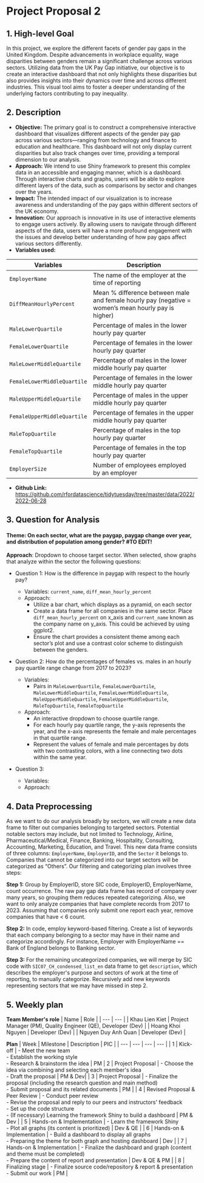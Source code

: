 # Project Proposal 2

## 1. High-level Goal
In this project, we explore the different facets of gender pay gaps in the United Kingdom. Despite advancements in workplace equality, wage disparities between genders remain a significant challenge across various sectors. Utilizing data from the UK Pay Gap initiative, our objective is to create an interactive dashboard that not only highlights these disparities but also provides insights into their dynamics over time and across different industries. This visual tool aims to foster a deeper understanding of the underlying factors contributing to pay inequality.

## 2. Description
- **Objective:** The primary goal is to construct a comprehensive interactive dashboard that visualizes different aspects of the gender pay gap across various sectors—ranging from technology and finance to education and healthcare. This dashboard will not only display current disparities but also track changes over time, providing a temporal dimension to our analysis.
- **Approach:** We intend to use Shiny framework to present this complex data in an accessible and engaging manner, which is a dashboard. Through interactive charts and graphs, users will be able to explore different layers of the data, such as comparisons by sector and changes over the years.
- **Impact:** The intended impact of our visualization is to increase awareness and understanding of the pay gaps within different sectors of the UK economy.
- **Innovation:** Our approach is innovative in its use of interactive elements to engage users actively. By allowing users to navigate through different aspects of the data, users will have a more profound engagement with the issues and develop better understanding of how pay gaps affect various sectors differently.
- **Variables used:**

| Variables | Description |
| --- | --- |
| `EmployerName` | The name of the employer at the time of reporting |
| `DiffMeanHourlyPercent` | Mean % difference between male and female hourly pay (negative = women’s mean hourly pay is higher) |
| `MaleLowerQuartile` | Percentage of males in the lower hourly pay quarter |
| `FemaleLowerQuartile` | Percentage of females in the lower hourly pay quarter |
| `MaleLowerMiddleQuartile` | Percentage of males in the lower middle hourly pay quarter |
| `FemaleLowerMiddleQuartile` | Percentage of females in the lower middle hourly pay quarter |
| `MaleUpperMiddleQuartile` | Percentage of males in the upper middle hourly pay quarter |
| `FemaleUpperMiddleQuartile` | Percentage of females in the upper middle hourly pay quarter |
| `MaleTopQuartile` | Percentage of males in the top hourly pay quarter |
| `FemaleTopQuartile` | Percentage of females in the top hourly pay quarter |
| `EmployerSize` | Number of employees employed by an employer

- **Github Link:** https://github.com/rfordatascience/tidytuesday/tree/master/data/2022/2022-06-28  



## 3. Question for Analysis 
#### **Theme:** On each sector, what are the paygap, paygap change over year, and distribution of population among gender? #TO EDIT!

**Approach**: Dropdown to choose target sector. When selected, show graphs that analyze within the sector the following questions:

- Question 1: How is the difference in paygap with respect to the hourly pay?
    - Variables: `current_name`, `diff_mean_hourly_percent`
    - Approach: 
        - Utilize a bar chart, which displays as a pyramid, on each sector
        - Create a data frame for all companies in the same sector. Place `diff_mean_hourly_percent` on x_axis and `current_name` known as the company name on y_axis. This could be achieved by using ggplot2.
        - Ensure the chart provides a consistent theme among each sector’s plot and use a contrast color scheme to distinguish between the genders.

- Question 2: How do the percentages of females vs. males in an hourly pay quartile range change from 2017 to 2023?
  - Variables:
    - Pairs in `MaleLowerQuartile`, `FemaleLowerQuartile`, `MaleLowerMiddleQuartile`, `FemaleLowerMiddleQuartile`, `MaleUpperMiddleQuartile`, `FemaleUpperMiddleQuartile`, `MaleTopQuartile`, `FemaleTopQuartile`
  - Approach:
    - An interactive dropdown to choose quartile range.
    - For each hourly pay quartile range, the y-axis represents the year, and the x-axis represents the female and male percentages in that quartile range.
    - Represent the values of female and male percentages by dots with two contrasting colors, with a line connecting two dots within the same year.


- Question 3:
    - Variables:
    - Approach:


## 4. Data Preprocessing 
As we want to do our analysis broadly by sectors, we will create a new data frame to filter out companies belonging to targeted sectors. Potential notable sectors may include, but not limited to Technology, Airline, Pharmaceutical/Medical, Finance, Banking, Hospitality, Consulting, Accounting, Marketing, Education, and Travel. This new data frame consists of three columns: `EmployerName`, `EmployerID`, and the `Sector` it belongs to. Companies that cannot be categorized into our target sectors will be categorized as “Others”. Our filtering and categorizing plan involves three steps:

**Step 1:** Group by EmployerID, store SIC code, EmployerID, EmployerName, count occurrence. The raw pay gap data frame has record of company over many years, so grouping them reduces repeated categorizing. Also, we want to only analyze companies that have complete records from 2017 to 2023. Assuming that companies only submit one report each year, remove companies that have < 6 count.

**Step 2:** In code, employ keyword-based filtering. Create a list of keywords that each company belonging to a sector may have in their name and categorize accordingly. For instance, Employer with EmployerName == Bank of England belongs to Banking sector. 

**Step 3:** For the remaining uncategorized companies, we will merge by SIC code with `SIC07_CH_condensed_list_en` data frame to get `description`, which describes the employer's purpose and sectors of work at the time of reporting, to manually categorize. Recursively add new keywords representing sectors that we may have missed in step 2.

## 5. Weekly plan
**Team Member's role**
| Name | Role |
| --- | --- |
| Khau Lien Kiet | Project Manager (PM), Quality Engineer (QE), Developer (Dev) |
| Hoang Khoi Nguyen | Developer (Dev) |
| Nguyen Duy Anh Quan | Developer (Dev) |


**Plan**
| Week | Milestone | Description | PIC |
| --- | --- | --- | --- |
| 1    | Kick-off | - Meet the new team <br> - Establish the working style <br> - Research & brainstorm the idea | PM
| 2    | Project Proposal | - Choose the idea via combining and selecting each member's idea <br> - Draft the proposal | PM & Dev|
| 3    | Project Proposal | - Finalize the proposal (including the research question and main method) <br> - Submit proposal and its related documents | PM |
| 4    | Revised Proposal & Peer Review | - Conduct peer review <br> - Revise the proposal and reply to our peers and instructors' feedback <br> - Set up the code structure <br> - (If necessary) Learning the framework Shiny to build a dashboard | PM & Dev |
| 5    | Hands-on & Implementation | - Learn the framework Shiny <br> - Plot all graphs (its content is prioritized) | Dev & QE |
| 6    | Hands-on & Implementation | - Build a dashboard to display all graphs <br> - Preparing the theme for both graph and hosting dashboard | Dev |
| 7    | Hands-on & Implementation | - Finalize the dashboard and graph (content and theme must be completed) <br> - Prepare the content of report and presentation | Dev & QE & PM |
| 8    | Finalizing stage | - Finalize source code/repository & report & presentation <br> - Submit our work | PM |


